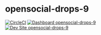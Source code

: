 # opensocial-drops-9

[![CircleCI](https://circleci.com/gh/SalifT/opensocial-drops-9.svg?style=shield)](https://circleci.com/gh/SalifT/opensocial-drops-9)
[![Dashboard opensocial-drops-9](https://img.shields.io/badge/dashboard-opensocial_drops_9-yellow.svg)](https://dashboard.pantheon.io/sites/41a9ba01-a05d-4f9e-a55f-b2710d0cb4e7#dev/code)
[![Dev Site opensocial-drops-9](https://img.shields.io/badge/site-opensocial_drops_9-blue.svg)](http://dev-opensocial-drops-9.pantheonsite.io/)